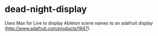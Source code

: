 # dead-night-display
Uses Max for Live to display Ableton scene names to an adafruit display (http://www.adafruit.com/products/1947).
